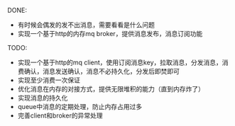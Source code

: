 DONE:
* 有时候会偶发的发不出消息，需要看看是什么问题
* 实现一个基于http的内存mq broker，提供消息发布，消息订阅功能



TODO:
* 实现一个基于http的mq client，使用订阅消息key，拉取消息，分发消息，消费确认，消息发送确认，消息不必持久化，分发后即焚即可
* 实现至少消费一次保证
* 优化消息在内存的对接方式，提供无限堆积的能力（直到内存炸了）
* 实现消息的持久化
* queue中消息的定期处理，防止内存占用过多
* 完善client和broker的异常处理


